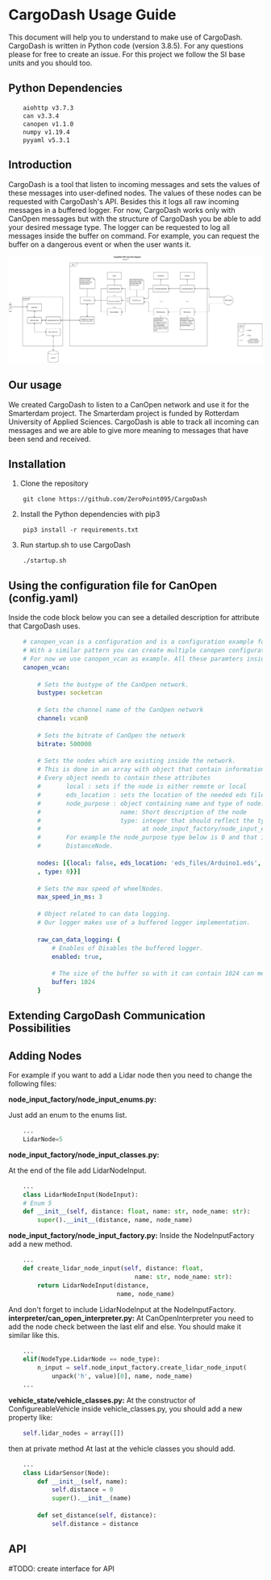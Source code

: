 ﻿# CargoDash Usage Guide
This document will help you to understand to make use of CargoDash. CargoDash is written in Python code (version 3.8.5). For any questions please for free to create an issue. For this project we follow the SI base units and you should too.

## Python Dependencies
```
    aiohttp v3.7.3
    can v3.3.4
    canopen v1.1.0
    numpy v1.19.4
    pyyaml v5.3.1
```  

## Introduction
CargoDash is a tool that listen to incoming messages and sets the values of these messages into user-defined nodes. The values of these nodes can be requested with CargoDash's API. Besides this it logs all raw incoming messages in a buffered logger. For now, CargoDash works only with CanOpen messages but with the structure of CargoDash you be able to add your desired message type. The logger can be requested to log all messages inside the buffer on command. For example, you can request the buffer on a dangerous event or when the user wants it.

![CargoDash Architecture](img/api_cargodash_v5.png "CargoDash Architecture")

## Our usage
We created CargoDash to listen to a CanOpen network and use it for the Smarterdam project. The Smarterdam project is funded by Rotterdam University of Applied Sciences. CargoDash is able to track all incoming can messages and we are able to give more meaning to messages that have been send and received.     

## Installation
1. Clone the repository
```
    git clone https://github.com/ZeroPoint095/CargoDash
```
2. Install the Python dependencies with pip3
```
    pip3 install -r requirements.txt
```
3. Run startup.sh to use CargoDash
```
    ./startup.sh
```
## Using the configuration file for CanOpen (config.yaml)

Inside the code block below you can see a detailed description for attribute that CargoDash uses.
```yaml
    # canopen_vcan is a configuration and is a configuration example for CanOpen.
    # With a similar pattern you can create multiple canopen configurations.
    # For now we use canopen_vcan as example. All these paramters inside canopen_vcan are used for CargoDash's implementation.
    canopen_vcan:
        
        # Sets the bustype of the CanOpen network. 
        bustype: socketcan 
        
        # Sets the channel name of the CanOpen network
        channel: vcan0 
        
        # Sets the bitrate of CanOpen the network
        bitrate: 500000 
        
        # Sets the nodes which are existing inside the network.
        # This is done in an array with object that contain information needed for CargoDash.
        # Every object needs to contain these attributes
        #       local : sets if the node is either remote or local
        #       eds_location : sets the location of the needed eds file of the node
        #       node_purpose : object containing name and type of node:
        #                      name: Short description of the node
        #                      type: integer that should reflect the types of the nodes 
        #                            at node_input_factory/node_input_enums.
        #       For example the node_purpose type below is 0 and that is reflected with a
        #       DistanceNode.

        nodes: [{local: false, eds_location: 'eds_files/Arduino1.eds', node_purpose: {name: 'Front view object distance'
        , type: 0}}]
        
        # Sets the max speed of wheelNodes.
        max_speed_in_ms: 3 
        
        # Object related to can data logging.
        # Our logger makes use of a buffered logger implementation.

        raw_can_data_logging: {
            # Enables of Disables the buffered logger.
            enabled: true,

            # The size of the buffer so with it can contain 1024 can messages.
            buffer: 1024
        }
```
## Extending CargoDash Communication Possibilities

## Adding Nodes
For example if you want to add a Lidar node then you need to change the following files:

**node_input_factory/node_input_enums.py:**

Just add an enum to the enums list.
```python
    ...
    LidarNode=5
```
**node_input_factory/node_input_classes.py:**

At the end of the file add LidarNodeInput.
```python
    ...
    class LidarNodeInput(NodeInput):
    # Enum 5
    def __init__(self, distance: float, name: str, node_name: str):
        super().__init__(distance, name, node_name)

```
**node_input_factory/node_input_factory.py:**
Inside the NodeInputFactory add a new method.
```python
    ...
    def create_lidar_node_input(self, distance: float,
                                   name: str, node_name: str):
        return LidarNodeInput(distance,
                              name, node_name)
```
And don't forget to include LidarNodeInput at the NodeInputFactory.
**interpreter/can_open_interpreter.py:**
At CanOpenInterpreter you need to add the node check between the last elif and else.
You should make it similar like this.
```python
    ...
    elif(NodeType.LidarNode == node_type):
        n_input = self.node_input_factory.create_lidar_node_input(
            unpack('h', value)[0], name, node_name)
    ...
```

**vehicle_state/vehicle_classes.py:**
At the constructor of ConfigureableVehicle inside vehicle_classes.py, you should add a 
new property like:
```python
    self.lidar_nodes = array([])
```
then at private method 
At last at the vehicle classes you should add.
```python
    ...
    class LidarSensor(Node):
        def __init__(self, name):
            self.distance = 0
            super().__init__(name)

        def set_distance(self, distance):
            self.distance = distance
```

## API

#TODO: create interface for API